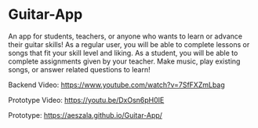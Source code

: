 # Guitar-App
An app for students, teachers, or anyone who wants to learn or advance their guitar skills! As a regular user, you will be able to complete lessons or songs that fit your skill level and liking. As a student, you will be able to complete assignments given by your teacher. Make music, play existing songs, or answer related questions to learn!

Backend Video: https://www.youtube.com/watch?v=7SfFXZmLbag

Prototype Video: https://youtu.be/DxOsn6pH0IE

Prototype: https://aeszala.github.io/Guitar-App/